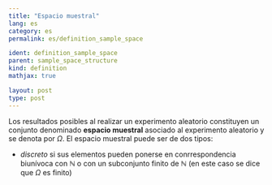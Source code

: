 ```yaml
---
title: "Espacio muestral"
lang: es
category: es
permalink: es/definition_sample_space

ident: definition_sample_space
parent: sample_space_structure
kind: definition
mathjax: true

layout: post
type: post
---
```


Los resultados posibles al realizar un experimento aleatorio constituyen un conjunto denominado **espacio muestral** asociado al experimento aleatorio y se denota por $\Omega$.
El espacio muestral puede ser de dos tipos:  
- *discreto* si sus elementos pueden ponerse en conrrespondencia biunívoca con $\mathbb{N}$ o con un subconjunto finito de $\mathbb{N}$ (en este caso se dice que $\Omega$ es finito)
